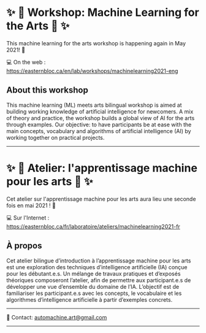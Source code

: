 # :sparkles: :robot: Workshop: Machine Learning for the Arts :robot: :sparkles:

This machine learning for the arts workshop is happening again in May 2021! :tada:

:computer: On the web : https://easternbloc.ca/en/lab/workshops/machinelearning2021-eng

## About this workshop

This machine learning (ML) meets arts bilingual workshop is aimed at building working knowledge of artificial intelligence for newcomers. A mix of theory and practice, the workshop builds a global view of AI for the arts through examples. Our objective: to have participants be at ease with the main concepts, vocabulary and algorithms of artificial intelligence (AI) by working together on practical projects.

---

# :sparkles: :robot: Atelier: l'apprentissage machine pour les arts :robot: :sparkles:

Cet atelier sur l'apprentissage machine pour les arts aura lieu une seconde fois en mai 2021 ! :tada:

:computer: Sur l'Internet : https://easternbloc.ca/fr/laboratoire/ateliers/machinelearning2021-fr

## À propos

Cet atelier bilingue d’introduction à l’apprentissage machine pour les arts est une exploration des techniques d’intelligence artificielle (IA) conçue pour les débutant.e.s. Un mélange de travaux pratiques et d’exposés théoriques composeront l’atelier, afin de permettre aux participant.e.s de développer une vue d’ensemble du domaine de l’IA. L’objectif est de familiariser les participant.e.s avec les concepts, le vocabulaire et les algorithmes d’intelligence artificielle à partir d’exemples concrets.

---

:email: Contact: automachine.art@gmail.com

---
